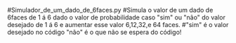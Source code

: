 #Simulador_de_um_dado_de_6faces.py
#Simula o valor de um dado de 6faces de 1 á 6 dado o valor de probabilidade caso "sim" ou "não" do valor desejado de 1 á 6 e aumentar esse valor 6,12,32,e 64 faces.
#"sim" é o valor desejado no código "não" é o que não se espera do código! 
 
